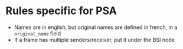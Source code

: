 # Rules specific for PSA

* Names are in english, but original names are defined in french, in a `original_name` field
* If a frame has multiple senders/receiver, put it under the BSI node
